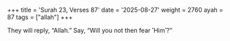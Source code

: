 +++
title = 'Surah 23, Verses 87'
date = '2025-08-27'
weight = 2760
ayah = 87
tags = ["allah"]
+++

They will reply, “Allah.” Say, “Will you not then fear ˹Him˺?”